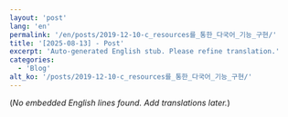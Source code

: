 ```yaml
---
layout: 'post'
lang: 'en'
permalink: '/en/posts/2019-12-10-c_resources를_통한_다국어_기능_구현/'
title: '[2025-08-13] - Post'
excerpt: 'Auto-generated English stub. Please refine translation.'
categories:
  - 'Blog'
alt_ko: '/posts/2019-12-10-c_resources를_통한_다국어_기능_구현/'
---
```


(*No embedded English lines found. Add translations later.*)
